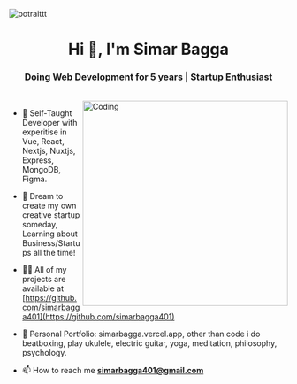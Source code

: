 ![potraittt](https://github.com/user-attachments/assets/19db525b-f51c-4f97-861d-80b48c1f85b0)
<h1 align="center">Hi 👋, I'm Simar Bagga</h1>
<h3 align="center">Doing Web Development for 5 years | Startup Enthusiast</h3>
<!-- <table align="center">
  <tr>
    <td>You are visitor</td>
    <td><img src="https://profile-counter.glitch.me/rxhul18/count.svg" alt="" /></td>
  </tr>
</table> -->
<br>
<img align="right" alt="Coding" width="371" src="https://valesh.dev/images/coder.gif">

- 🔭 Self-Taught Developer with experitise in Vue, React, Nextjs, Nuxtjs, Express, MongoDB, Figma.

- 🌱 Dream to create my own creative startup someday, Learning about Business/Startups all the time!

- 👨‍💻 All of my projects are available at [https://github.com/simarbagga401](https://github.com/simarbagga401)

- 💬 Personal Portfolio: simarbagga.vercel.app, other than code i do beatboxing, play ukulele, electric guitar, yoga, meditation, philosophy, psychology.

- 📫 How to reach me **<simarbagga401@gmail.com>**

<br>
